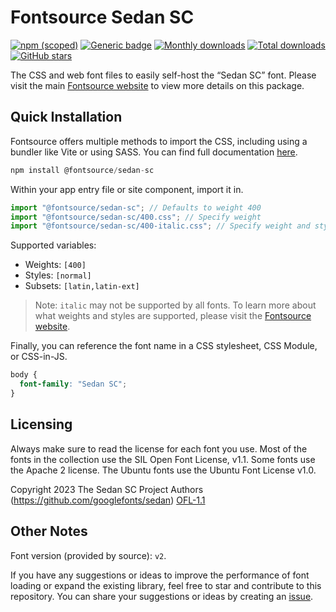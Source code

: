 # Fontsource Sedan SC

[![npm (scoped)](https://img.shields.io/npm/v/@fontsource/sedan-sc?color=brightgreen)](https://www.npmjs.com/package/@fontsource/sedan-sc) [![Generic badge](https://img.shields.io/badge/fontsource-passing-brightgreen)](https://github.com/fontsource/fontsource) [![Monthly downloads](https://badgen.net/npm/dm/@fontsource/sedan-sc)](https://github.com/fontsource/fontsource) [![Total downloads](https://badgen.net/npm/dt/@fontsource/sedan-sc)](https://github.com/fontsource/fontsource) [![GitHub stars](https://img.shields.io/github/stars/fontsource/fontsource.svg?style=social&label=Star)](https://github.com/fontsource/fontsource/stargazers)

The CSS and web font files to easily self-host the “Sedan SC” font. Please visit the main [Fontsource website](https://fontsource.org/fonts/sedan-sc) to view more details on this package.

## Quick Installation

Fontsource offers multiple methods to import the CSS, including using a bundler like Vite or using SASS. You can find full documentation [here](https://fontsource.org/docs/getting-started/introduction).

```javascript
npm install @fontsource/sedan-sc
```

Within your app entry file or site component, import it in.

```javascript
import "@fontsource/sedan-sc"; // Defaults to weight 400
import "@fontsource/sedan-sc/400.css"; // Specify weight
import "@fontsource/sedan-sc/400-italic.css"; // Specify weight and style
```

Supported variables:
- Weights: `[400]`
- Styles: `[normal]`
- Subsets: `[latin,latin-ext]`

> Note: `italic` may not be supported by all fonts. To learn more about what weights and styles are supported, please visit the [Fontsource website](https://fontsource.org/fonts/sedan-sc).

Finally, you can reference the font name in a CSS stylesheet, CSS Module, or CSS-in-JS.

```css
body {
  font-family: "Sedan SC";
}
```

## Licensing
Always make sure to read the license for each font you use. Most of the fonts in the collection use the SIL Open Font License, v1.1. Some fonts use the Apache 2 license. The Ubuntu fonts use the Ubuntu Font License v1.0.

Copyright 2023 The Sedan SC Project Authors (https://github.com/googlefonts/sedan)
[OFL-1.1](https://openfontlicense.org)

## Other Notes
Font version (provided by source): `v2`.

If you have any suggestions or ideas to improve the performance of font loading or expand the existing library, feel free to star and contribute to this repository. You can share your suggestions or ideas by creating an [issue](https://github.com/fontsource/fontsource/issues).